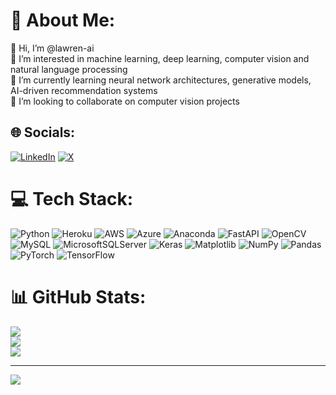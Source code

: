 # 💫 About Me:
👋 Hi, I’m @lawren-ai<br>👀 I’m interested in machine learning, deep learning, computer vision and natural language processing<br>🌱 I’m currently learning neural network architectures, generative models, AI-driven recommendation systems<br>💞️ I’m looking to collaborate on computer vision projects<br>


## 🌐 Socials:
[![LinkedIn](https://img.shields.io/badge/LinkedIn-%230077B5.svg?logo=linkedin&logoColor=white)](https://linkedin.com/in/https://www.linkedin.com/public-profile/settings?lipi=urn%3Ali%3Apage%3Ad_flagship3_profile_self_edit_contact-info%3BGF8N6%2BhmQ8y6Zyp%2BeF3zwA%3D%3D) [![X](https://img.shields.io/badge/X-black.svg?logo=X&logoColor=white)](https://x.com/x.com/rlay_py) 

# 💻 Tech Stack:
![Python](https://img.shields.io/badge/python-3670A0?style=for-the-badge&logo=python&logoColor=ffdd54) ![Heroku](https://img.shields.io/badge/heroku-%23430098.svg?style=for-the-badge&logo=heroku&logoColor=white) ![AWS](https://img.shields.io/badge/AWS-%23FF9900.svg?style=for-the-badge&logo=amazon-aws&logoColor=white) ![Azure](https://img.shields.io/badge/azure-%230072C6.svg?style=for-the-badge&logo=microsoftazure&logoColor=white) ![Anaconda](https://img.shields.io/badge/Anaconda-%2344A833.svg?style=for-the-badge&logo=anaconda&logoColor=white) ![FastAPI](https://img.shields.io/badge/FastAPI-005571?style=for-the-badge&logo=fastapi) ![OpenCV](https://img.shields.io/badge/opencv-%23white.svg?style=for-the-badge&logo=opencv&logoColor=white) ![MySQL](https://img.shields.io/badge/mysql-4479A1.svg?style=for-the-badge&logo=mysql&logoColor=white) ![MicrosoftSQLServer](https://img.shields.io/badge/Microsoft%20SQL%20Server-CC2927?style=for-the-badge&logo=microsoft%20sql%20server&logoColor=white) ![Keras](https://img.shields.io/badge/Keras-%23D00000.svg?style=for-the-badge&logo=Keras&logoColor=white) ![Matplotlib](https://img.shields.io/badge/Matplotlib-%23ffffff.svg?style=for-the-badge&logo=Matplotlib&logoColor=black) ![NumPy](https://img.shields.io/badge/numpy-%23013243.svg?style=for-the-badge&logo=numpy&logoColor=white) ![Pandas](https://img.shields.io/badge/pandas-%23150458.svg?style=for-the-badge&logo=pandas&logoColor=white) ![PyTorch](https://img.shields.io/badge/PyTorch-%23EE4C2C.svg?style=for-the-badge&logo=PyTorch&logoColor=white) ![TensorFlow](https://img.shields.io/badge/TensorFlow-%23FF6F00.svg?style=for-the-badge&logo=TensorFlow&logoColor=white)
# 📊 GitHub Stats:
![](https://github-readme-stats.vercel.app/api?username=lawren-ai&theme=dark&hide_border=false&include_all_commits=false&count_private=false)<br/>
![](https://github-readme-streak-stats.herokuapp.com/?user=lawren-ai&theme=dark&hide_border=false)<br/>
![](https://github-readme-stats.vercel.app/api/top-langs/?username=lawren-ai&theme=dark&hide_border=false&include_all_commits=false&count_private=false&layout=compact)

---
[![](https://visitcount.itsvg.in/api?id=lawren-ai&icon=0&color=0)](https://visitcount.itsvg.in)

<!-- Proudly created with GPRM ( https://gprm.itsvg.in ) -->
